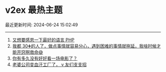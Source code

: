 # v2ex 最热主题

最近更新时间: 2024-06-24 15:02:49

--- 
1. [又想要感恩一下最好的语言 PHP](https://www.v2ex.com/t/1051947) 
2. [我都 30➕的人了，做点事情就容易分心，遇到困难的事情就拖延，我啥时候才能开窍啊救命😅](https://www.v2ex.com/t/1051968) 
3. [你有多久没有好好看一场电影了？](https://www.v2ex.com/t/1051989) 
4. [老婆公司变血汗工厂了， v 友们支支招](https://www.v2ex.com/t/1052022) 
